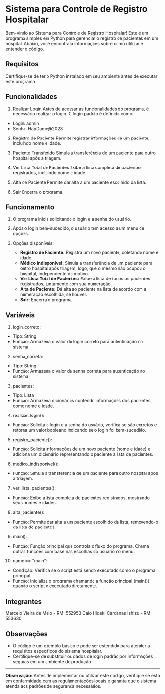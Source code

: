 # Sistema para Controle de Registro Hospitalar

Bem-vindo ao Sistema para Controle de Registro Hospitalar! Este é um programa simples em Python para gerenciar o registro de pacientes em um hospital. Abaixo, você encontrará informações sobre como utilizar e entender o código.

## Requisitos
Certifique-se de ter o Python instalado em seu ambiente antes de executar este programa

## Funcionalidades
1. Realizar Login
Antes de acessar as funcionalidades do programa, é necessário realizar o login. O login padrão é definido como:
- Login: admin
- Senha: HapDame@2023

2. Registro de Paciente
Permite registrar informações de um paciente, incluindo nome e idade.

3. Paciente Transferido
Simula a transferência de um paciente para outro hospital após a triagem.

4. Ver Lista Total de Pacientes
Exibe a lista completa de pacientes registrados, incluindo nome e idade.

5. Alta de Paciente
Permite dar alta a um paciente escolhido da lista.

6. Sair
Encerra o programa.

## Funcionamento
1. O programa inicia solicitando o login e a senha do usuário.

2. Após o login bem-sucedido, o usuário tem acesso a um menu de opções.

3. Opções disponíveis:
   - **Registro de Paciente:** Registra um novo paciente, coletando nome e idade.
   - **Médico indisponível:** Simula a transferência de um paciente para outro hospital após triagem, logo, que o mesmo não ocupou o hospital, independente do motivo.
   - **Ver Lista Total de Pacientes:** Exibe a lista de todos os pacientes registrados, juntamente com sua numeração.
   - **Alta de Paciente:** Dá alta ao paciente na lista de acordo com a numeração escolhida, se houver.
   - **Sair:** Encerra o programa.

## Variáveis
1. login_correto:
- Tipo: String
- Função: Armazena o valor do login correto para autenticação no sistema.

2. senha_correta:
- Tipo: String
- Função: Armazena o valor da senha correta para autenticação no sistema.

3. pacientes:
- Tipo: Lista
- Função: Armazena dicionários contendo informações dos pacientes, como nome e idade.

4. realizar_login():
- Função: Solicita o login e a senha do usuário, verifica se são corretos e retorna um valor booleano indicando se o login foi bem-sucedido.

5. registro_paciente():
- Função: Solicita informações de um novo paciente (nome e idade) e adiciona um dicionário representando o paciente à lista de pacientes.

6. medico_indisponivel():
- Função: Simula a transferência de um paciente para outro hospital após a triagem.

7. ver_lista_pacientes():
- Função: Exibe a lista completa de pacientes registrados, mostrando seus nomes e idades.

8. alta_paciente():
- Função: Permite dar alta a um paciente escolhido da lista, removendo-o da lista de pacientes.

9. main():
- Função: Função principal que controla o fluxo do programa. Chama outras funções com base nas escolhas do usuário no menu.

10. name == "main":
- Condição: Verifica se o script está sendo executado como o programa principal.
- Função: Inicializa o programa chamando a função principal (main()) quando o script é executado diretamente.

## Integrantes
Marcelo Vieira de Melo - RM: 552953
Caio Hideki Cardenas Ishizu – RM: 553630

## Observações
- O código é um exemplo básico e pode ser estendido para atender a requisitos específicos do sistema hospitalar.
- Certifique-se de substituir os dados de login padrão por informações seguras em um ambiente de produção.

---

**Observação:** Antes de implementar ou utilizar este código, verifique se está em conformidade com as regulamentações locais e garanta que o sistema atenda aos padrões de segurança necessários.

